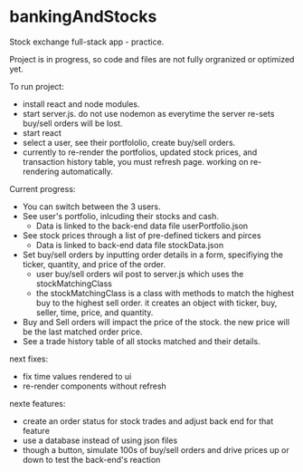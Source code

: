 # bankingAndStocks
Stock exchange full-stack app - practice.

Project is in progress, so code and files are not fully orgranized or optimized yet. 


To run project: 
- install react and node modules.
- start server.js. do not use nodemon as everytime the server re-sets buy/sell orders will be lost.
- start react
- select a user, see their portfololio, create buy/sell orders.
- currently to re-render the portfolios, updated stock prices, and transaction history table, you must refresh page. working on re-rendering automatically.


Current progress:
- You can switch between the 3 users.
- See user's portfolio, inlcuding their stocks and cash.
   - Data is linked to the back-end data file userPortfolio.json
- See stock prices through a list of pre-defined tickers and pirces
   - Data is linked to back-end data file stockData.json
- Set buy/sell orders by inputting order details in a form, specifiying the ticker, quantity, and price of the order.
   - user buy/sell orders wil post to server.js which uses the stockMatchingClass
   - the stockMatchingClass is a class with methods to match the highest buy to the highest sell order. it creates an object with ticker, buy, seller,  time, price, and quantity.
- Buy and Sell orders will impact the price of the stock. the new price will be the last matched order price.
- See a trade history table of all stocks matched and their details.


next fixes: 
 - fix time values rendered to ui
 - re-render components without refresh
 
 nexte features:
 - create an order status for stock trades and adjust back end for that feature
 - use a database instead of using json files
 - though a button, simulate 100s of buy/sell orders and drive prices up or down to test the back-end's reaction
 

